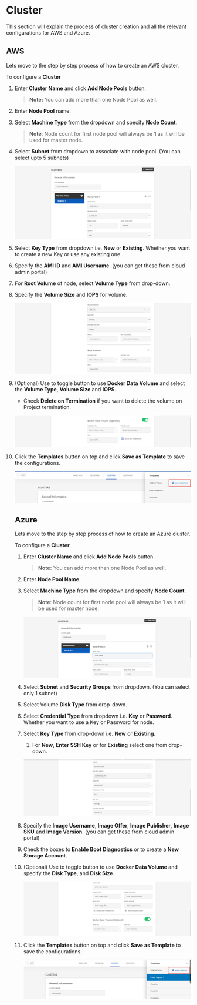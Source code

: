 # Cluster

This section will explain the process of cluster creation and all the relevant configurations for AWS and Azure. 

## AWS

Lets move to the step by step process of how to create an AWS cluster.

To configure a **Cluster**

1. Enter **Cluster Name** and click **Add Node Pools** button.

   > **Note:** You can add more than one Node Pool as well.  

2. Enter **Node Pool** name.

3. Select **Machine Type** from the dropdown and specify **Node Count**.

   > **Note**: Node count for first node pool will always be **1** as it will be used for master node.  

4. Select **Subnet** from dropdown to associate with node pool. (You can select upto 5 subnets)

   ![1](imgs\1.jpg)

5. Select **Key Type** from dropdown i.e. **New** or **Existing**.
   Whether you want to create a new Key or use any existing one.

6. Specify the **AMI ID** and **AMI Username**. (you can get these from cloud admin portal)

7. For **Root Volume** of node, select **Volume Type** from drop-down.

8. Specify the **Volume Size** and **IOPS** for volume. 

   ![2](imgs\2.jpg)

9. (Optional) Use to toggle button to use **Docker Data Volume** and select the **Volume Type**, **Volume Size** and **IOPS**.

   - Check **Delete on Termination** if you want to delete the volume on Project termination. 

   ![3](imgs\3.jpg)

10. Click the **Templates** button on top and click **Save as Template** to save the configurations.

    ![4](imgs\4.jpg)

    ## Azure

    Lets move to the step by step process of how to create an Azure cluster.

    To configure a **Cluster**.

    1. Enter **Cluster Name** and click **Add Node Pools** button. 

       > **Note:** You can add more than one Node Pool as well. 

    2. Enter **Node Pool Name**.

    3. Select **Machine Type** from the dropdown and specify **Node Count**.

       > **Note**: Node count for first node pool will always be **1** as it will be used for master node.  

       ![5](imgs\5.jpg)

    4. Select **Subnet** and **Security Groups** from dropdown. (You can select only 1 subnet)

    5. Select Volume **Disk Type** from drop-down.

    6. Select **Credential Type** from dropdown i.e. **Key** or **Password**.
       Whether you want to use a Key or Password for node.

    7. Select **Key Type** from drop-down i.e. **New** or **Existing**.

       1. For **New**, **Enter SSH Key** or for **Existing** select one from drop-down.

       ![6](imgs\6.jpg)

    8. Specify the **Image Username**, **Image Offer**, **Image Publisher**, **Image SKU** and **Image Version**. (you can get these from cloud admin portal)

    9. Check the boxes to **Enable Boot Diagnostics** or to create a **New Storage Account**. 

    10. (Optional) Use to toggle button to use **Docker Data Volume** and specify the **Disk Type**, and **Disk Size**.

        ![7](imgs\7.jpg)

    11. Click the **Templates** button on top and click **Save as Template** to save the configurations.

        ![8](imgs\8.jpg)